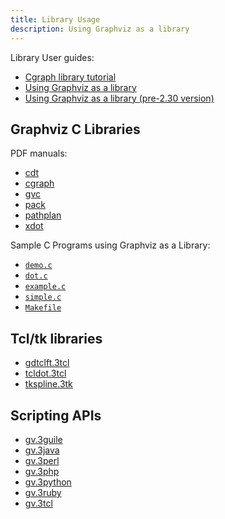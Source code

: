 ```yaml
---
title: Library Usage
description: Using Graphviz as a library
---
```


Library User guides:

* [Cgraph library tutorial](/pdf/cgraph.pdf)
* [Using Graphviz as a library](/pdf/libguide.pdf)
* [Using Graphviz as a library (pre-2.30 version)](/pdf/oldlibguide.pdf)

## Graphviz C Libraries

PDF manuals:

* [cdt](/pdf/cdt.3.pdf)
* [cgraph](/pdf/cgraph.3.pdf)
* [gvc](/pdf/gvc.3.pdf)
* [pack](/pdf/pack.3.pdf)
* [pathplan](/pdf/pathplan.3.pdf)
* [xdot](/pdf/xdot.3.pdf)

Sample C Programs using Graphviz as a Library:

* [`demo.c`](https://gitlab.com/graphviz/graphviz/-/blob/main/dot.demo/demo.c)
* [`dot.c`](https://gitlab.com/graphviz/graphviz/-/blob/main/dot.demo/dot.c)
* [`example.c`](https://gitlab.com/graphviz/graphviz/-/blob/main/dot.demo/example.c)
* [`simple.c`](https://gitlab.com/graphviz/graphviz/-/blob/main/dot.demo/simple.c)
* [`Makefile`](https://gitlab.com/graphviz/graphviz/-/blob/main/dot.demo/Makefile)

## Tcl/tk libraries

* [gdtclft.3tcl](/pdf/gdtclft.3tcl.pdf)
* [tcldot.3tcl](/pdf/tcldot.3tcl.pdf)
* [tkspline.3tk](/pdf/tkspline.3tk.pdf)

## Scripting APIs

* [gv.3guile](/pdf/gv.3guile.pdf)
* [gv.3java](/pdf/gv.3java.pdf)
* [gv.3perl](/pdf/gv.3perl.pdf)
* [gv.3php](/pdf/gv.3php.pdf)
* [gv.3python](/pdf/gv.3python.pdf)
* [gv.3ruby](/pdf/gv.3ruby.pdf)
* [gv.3tcl](/pdf/gv.3tcl.pdf)
